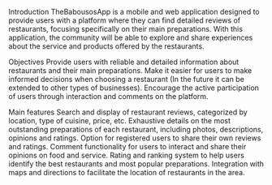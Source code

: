 Introduction
TheBabousosApp is a mobile and web application designed to provide users with a platform where they can find detailed reviews of restaurants, focusing specifically on their main preparations. With this application, the community will be able to explore and share experiences about the service and products offered by the restaurants.


Objectives
Provide users with reliable and detailed information about restaurants and their main preparations.
Make it easier for users to make informed decisions when choosing a restaurant (In the future it can be extended to other types of businesses).
Encourage the active participation of users through interaction and comments on the platform.

Main features
Search and display of restaurant reviews, categorized by location, type of cuisine, price, etc.
Exhaustive details on the most outstanding preparations of each restaurant, including photos, descriptions, opinions and ratings.
Option for registered users to share their own reviews and ratings.
Comment functionality for users to interact and share their opinions on food and service.
Rating and ranking system to help users identify the best restaurants and most popular preparations.
Integration with maps and directions to facilitate the location of restaurants in the area.
